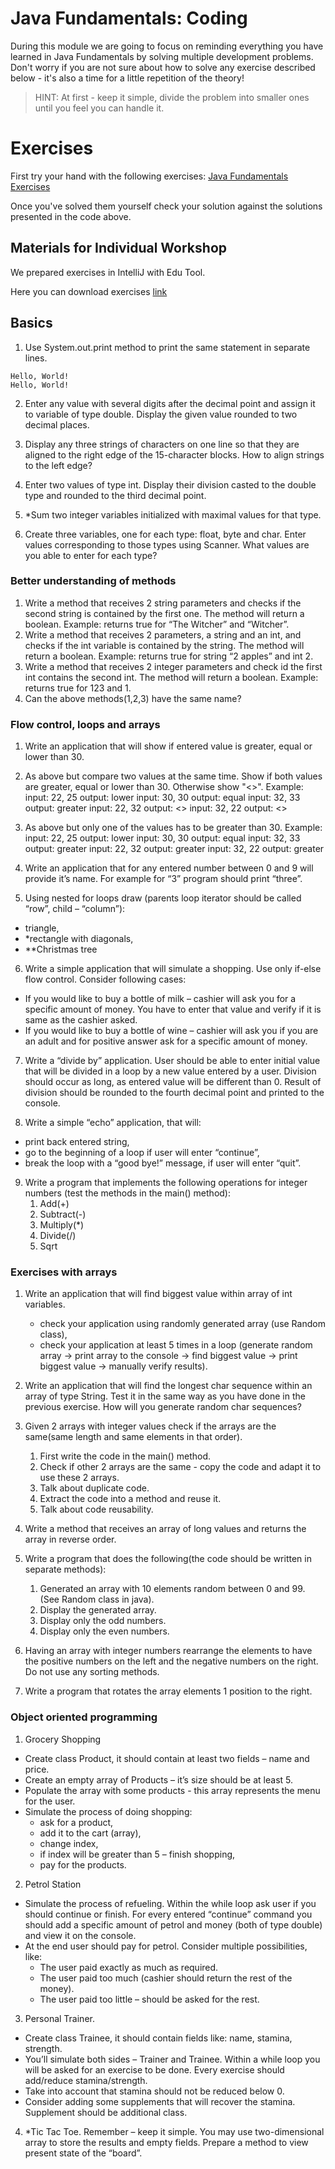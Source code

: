 # Java Fundamentals: Coding
During this module we are going to focus on reminding everything you have learned in Java Fundamentals 
by solving multiple development problems. Don't worry if you are not sure about how to solve any 
exercise described below - it's also a time for a little repetition of the theory!

> HINT: At first - keep it simple, divide the problem into smaller ones until you feel you can 
handle it.
 
# Exercises

First try your hand with the following exercises: [Java Fundamentals Exercises](https://gitlab.com/sda-international/program/java/java-fundamentals-coding/-/wikis/uploads/196b546b071118a64421deb2822d18c4/03_Java_Fundamentals_Coding_Exercises.pdf)

Once you've solved them yourself check your solution against the solutions presented in the code above.

## Materials for Individual Workshop

We prepared exercises in IntelliJ with Edu Tool. 

Here you can download exercises [link](https://homeworks.java.en.sdacademy.pro/)

## Basics
1. Use System.out.print method to print the same statement in separate lines.
```
Hello, World!
Hello, World!
```

2. Enter any value with several digits after the decimal point and assign it to variable
of type double. Display the given value rounded to two decimal places.

3. Display any three strings of characters on one line so that they are aligned to the right
edge of the 15-character blocks. How to align strings to the left edge?

4. Enter two values of type int. Display their division casted to the double type and rounded to
the third decimal point.

5. *Sum two integer variables initialized with maximal values for that type.

6. Create three variables, one for each type: float, byte and char. Enter values corresponding to
those types using Scanner. What values are you able to enter for each type?

### Better understanding of methods
1. Write a method that receives 2 string parameters and checks if the second string is contained by the first one. The method will return a boolean. Example: returns true for “The Witcher” and “Witcher”.
2. Write a method that receives 2 parameters, a string and an int, and checks if the int variable is contained by the string. The method will return a boolean. Example: returns true for string “2 apples”  and int 2.
3. Write a method that receives 2 integer parameters and check id the first int contains the second int. The method will return a boolean. Example: returns true for 123 and 1.
4. Can the above methods(1,2,3) have the same name?

### Flow control, loops and arrays
1. Write an application that will show if entered value is greater, equal or lower than 30.

2. As above but compare two values at the same time. 
Show if both values are greater, equal or lower than 30. 
Otherwise show "<>".
Example:
input: 22, 25 output: lower
input: 30, 30 output: equal
input: 32, 33 output: greater
input: 22, 32 output: <>
input: 32, 22 output: <>

3. As above but only one of the values has to be greater than 30.
Example:
input: 22, 25 output: lower
input: 30, 30 output: equal
input: 32, 33 output: greater
input: 22, 32 output: greater
input: 32, 22 output: greater


4. Write an application that for any entered number between 0 and 9 will provide it’s name. For
example for “3” program should print “three”.

5. Using nested for loops draw (parents loop iterator should be called “row”,
child – “column”):
- triangle,
- *rectangle with diagonals,
- **Christmas tree

6. Write a simple application that will simulate a shopping. Use only if-else flow control.
Consider following cases:
- If you would like to buy a bottle of milk – cashier will ask you for a specific amount of
money. You have to enter that value and verify if it is same as the cashier asked.
- If you would like to buy a bottle of wine – cashier will ask you if you are an adult and
for positive answer ask for a specific amount of money.

7. Write a “divide by” application. User should be able to enter initial value that will be divided
in a loop by a new value entered by a user. Division should occur as long, as entered value
will be different than 0. Result of division should be rounded to the fourth decimal point and
printed to the console.

8. Write a simple “echo” application, that will:
- print back entered string,
- go to the beginning of a loop if user will enter “continue”,
- break the loop with a “good bye!” message, if user will enter “quit”.

9. Write a program that implements the following operations for integer numbers (test the methods in the main() method):
    1. Add(+)
    2. Subtract(-)
    3. Multiply(*)
    4. Divide(/)
    5. Sqrt

### Exercises with arrays

1. Write an application that will find biggest value within array of int variables.
    - check your application using randomly generated array (use Random class),
    - check your application at least 5 times in a loop (generate random array -> print
array to the console -> find biggest value -> print biggest value -> manually verify
results).
2. Write an application that will find the longest char sequence within an array of type String.
Test it in the same way as you have done in the previous exercise. How will you generate
random char sequences?

3. Given 2 arrays with integer values check if the arrays are the same(same length and same elements in that order).
    1. First write the code in the main() method.
    2. Check if other 2 arrays are the same - copy the code and adapt it to use these 2 arrays.
    3. Talk about duplicate code.
    4. Extract the code into a method and reuse it.
    5. Talk about code reusability.
4. Write a method that receives an array of long values and returns the array in reverse order.
5. Write a program that does the following(the code should be written in separate methods):
    1. Generated an array with 10 elements random between 0 and 99. (See Random class in java).
    2. Display the generated array.
    3. Display only the odd numbers.
    4. Display only the even numbers.
6. Having an array with integer numbers rearrange the elements to have the positive numbers on the left and the negative numbers on the right. Do not use any sorting methods.
7. Write a program that rotates the array elements 1 position to the right.

### Object oriented programming
1. Grocery Shopping
- Create class Product, it should contain at least two fields – name and price.
- Create an empty array of Products – it’s size should be at least 5.
- Populate the array with some products - this array represents the menu for the user.
- Simulate the process of doing shopping:
    - ask for a product,
    - add it to the cart (array),
    - change index,
    - if index will be greater than 5 – finish shopping,
    - pay for the products.

2. Petrol Station
- Simulate the process of refueling. Within the while loop ask user if you should
continue or finish. For every entered “continue” command you should add a specific
amount of petrol and money (both of type double) and view it on the console.
- At the end user should pay for petrol. Consider multiple possibilities, like:
    - The user paid exactly as much as required.
    - The user paid too much (cashier should return the rest of the money).
    - The user paid too little – should be asked for the rest.

3. Personal Trainer.
- Create class Trainee, it should contain fields like: name, stamina, strength.
- You’ll simulate both sides – Trainer and Trainee. Within a while loop you will be
asked for an exercise to be done. Every exercise should add/reduce
stamina/strength.
- Take into account that stamina should not be reduced below 0.
- Consider adding some supplements that will recover the stamina. Supplement
should be additional class.

4. *Tic Tac Toe. Remember – keep it simple. You may use two-dimensional array to store the
results and empty fields. Prepare a method to view present state of the “board”.
